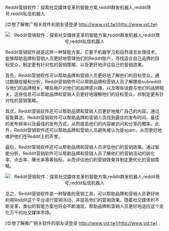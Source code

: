 Reddit营销软件：探索社交媒体变革的智能方案,reddit群发机器人,reddit筛号,reddit私信机器人

[😍想了解推广相关软件的朋友请登录 http://www.vst.tw](http://www.vst.tw)

 <center><img src="https://vst.tw/MP4/tuiguang/png/7.png" alt="Reddit营销软件：探索社交媒体变革的智能方案,reddit群发机器人,reddit筛号,reddit私信机器人"></center>

Reddit营销软件就是这样一种智能方案。它基于机器学习和自然语言处理技术，能够帮助品牌和营销人员更好地管理他们的Reddit账户，寻找适合自己品牌的目标受众，制定更有针对性的营销策略，以及更好地评估自己的营销效果。

首先，Reddit营销软件可以帮助品牌和营销人员更好地了解他们的目标受众。通过数据挖掘和分析，Reddit营销软件可以帮助品牌和营销人员了解哪些subreddit与他们的品牌相关，哪些用户对他们的品牌感兴趣，以及哪些话题与他们的品牌相关。这些信息可以帮助品牌和营销人员更好地理解他们的目标受众，并制定更有针对性的营销策略。

其次，Reddit营销软件还可以帮助品牌和营销人员更好地推广自己的内容。通过智能算法，Reddit营销软件可以帮助品牌和营销人员找到最佳的发布时间、最佳的发布频率以及最佳的发布方式，从而提高他们的内容被访问和分享的概率。此外，Reddit营销软件还可以帮助品牌和营销人员避免被认为是spam，从而更好地维护他们在Reddit上的声誉。

最后，Reddit营销软件还可以帮助品牌和营销人员评估他们的营销效果。通过智能分析，Reddit营销软件可以帮助品牌和营销人员了解他们的营销活动的转化率、点击率、曝光率等等指标，从而评估他们的营销效果并制定更优化的营销策略。

 <center><img src="https://vst.tw/MP4/tuiguang/png/4.png" alt="Reddit营销软件：探索社交媒体变革的智能方案,reddit群发机器人,reddit筛号,reddit私信机器人"></center>

总之，Reddit营销软件是一种智能的营销工具，可以帮助品牌和营销人员更好地利用Reddit这个平台进行营销活动，并提高他们的营销效果。随着社交媒体的不断变革，类似的智能方案也将会不断涌现，帮助品牌和营销人员更好地适应这个变化万千的社交媒体市场。

[😍想了解推广相关软件的朋友请登录 http://www.vst.tw](http://www.vst.tw)



